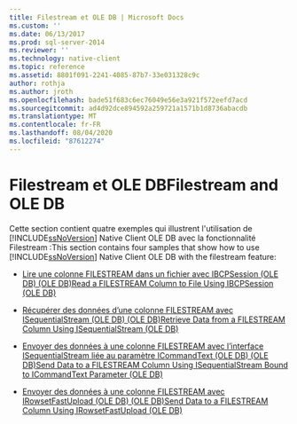 ```yaml
---
title: Filestream et OLE DB | Microsoft Docs
ms.custom: ''
ms.date: 06/13/2017
ms.prod: sql-server-2014
ms.reviewer: ''
ms.technology: native-client
ms.topic: reference
ms.assetid: 8801f091-2241-4085-87b7-33e031328c9c
author: rothja
ms.author: jroth
ms.openlocfilehash: bade51f683c6ec76049e56e3a921f572eefd7acd
ms.sourcegitcommit: ad4d92dce894592a259721a1571b1d8736abacdb
ms.translationtype: MT
ms.contentlocale: fr-FR
ms.lasthandoff: 08/04/2020
ms.locfileid: "87612274"
---
```

# <a name="filestream-and-ole-db"></a><span data-ttu-id="1bd69-102">Filestream et OLE DB</span><span class="sxs-lookup"><span data-stu-id="1bd69-102">Filestream and OLE DB</span></span>
  <span data-ttu-id="1bd69-103">Cette section contient quatre exemples qui illustrent l'utilisation de [!INCLUDE[ssNoVersion](../../../includes/ssnoversion-md.md)] Native Client OLE DB avec la fonctionnalité Filestream :</span><span class="sxs-lookup"><span data-stu-id="1bd69-103">This section contains four samples that show how to use [!INCLUDE[ssNoVersion](../../../includes/ssnoversion-md.md)] Native Client OLE DB with the filestream feature:</span></span>  
  
-   [<span data-ttu-id="1bd69-104">Lire une colonne FILESTREAM dans un fichier avec IBCPSession (OLE DB) &#40;OLE DB&#41;</span><span class="sxs-lookup"><span data-stu-id="1bd69-104">Read a FILESTREAM Column to File Using IBCPSession &#40;OLE DB&#41;</span></span>](../../native-client-ole-db-interfaces/ibcpsession-ole-db.md)  
  
-   [<span data-ttu-id="1bd69-105">Récupérer des données d’une colonne FILESTREAM avec ISequentialStream (OLE DB) &#40;OLE DB&#41;</span><span class="sxs-lookup"><span data-stu-id="1bd69-105">Retrieve Data from a FILESTREAM Column Using ISequentialStream &#40;OLE DB&#41;</span></span>](retrieve-data-from-a-filestream-column-using-isequentialstream-ole-db.md)  
  
-   [<span data-ttu-id="1bd69-106">Envoyer des données à une colonne FILESTREAM avec l’interface ISequentialStream liée au paramètre ICommandText (OLE DB) &#40;OLE DB&#41;</span><span class="sxs-lookup"><span data-stu-id="1bd69-106">Send Data to a FILESTREAM Column Using ISequentialStream Bound to ICommandText Parameter &#40;OLE DB&#41;</span></span>](send-data-to-filestream-isequentialstream-bound-to-icommandtext.md)  
  
-   [<span data-ttu-id="1bd69-107">Envoyer des données à une colonne FILESTREAM avec IRowsetFastUpload (OLE DB) &#40;OLE DB&#41;</span><span class="sxs-lookup"><span data-stu-id="1bd69-107">Send Data to a FILESTREAM Column Using IRowsetFastUpload &#40;OLE DB&#41;</span></span>](send-data-to-a-filestream-column-using-irowsetfastupload-ole-db.md)  
  
  
